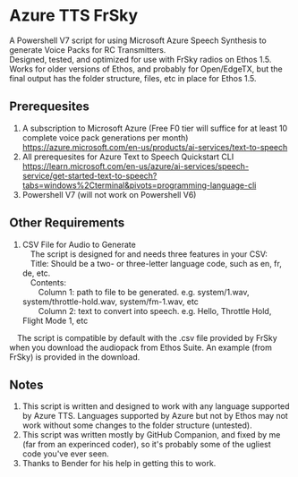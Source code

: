 # Azure TTS FrSky
A Powershell V7 script for using Microsoft Azure Speech Synthesis to generate Voice Packs for RC Transmitters.  
Designed, tested, and optimized for use with FrSky radios on Ethos 1.5.  Works for older versions of Ethos, and probably for Open/EdgeTX, but the final output has the folder structure, files, etc in place for Ethos 1.5.

## Prerequesites
1. A subscription to Microsoft Azure (Free F0 tier will suffice for at least 10 complete voice pack generations per month)
   https://azure.microsoft.com/en-us/products/ai-services/text-to-speech
2. All prerequesites for Azure Text to Speech Quickstart CLI
   https://learn.microsoft.com/en-us/azure/ai-services/speech-service/get-started-text-to-speech?tabs=windows%2Cterminal&pivots=programming-language-cli
3. Powershell V7 (will not work on Powershell V6)

## Other Requirements
1. CSV File for Audio to Generate<br>
&emsp;The script is designed for and needs three features in your CSV:<br>
&emsp;Title: Should be a two- or three-letter language code, such as en, fr, de, etc.<br>
&emsp;Contents:<br>
&emsp;&emsp;Column 1: path to file to be generated.  e.g. system/1.wav, system/throttle-hold.wav, system/fm-1.wav, etc<br>
&emsp;&emsp;Column 2: text to convert into speech.  e.g. Hello, Throttle Hold, Flight Mode 1, etc<br>

&emsp;The script is compatible by default with the .csv file provided by FrSky when you download the audiopack from Ethos Suite.  An example (from FrSky) is provided in the download.<br>

## Notes
1. This script is written and designed to work with any language supported by Azure TTS.  Languages supported by Azure but not by Ethos may not work without some changes to the folder structure (untested).
2. This script was written mostly by GitHub Companion, and fixed by me (far from an experinced coder), so it's probably some of the ugliest code you've ever seen.
3. Thanks to Bender for his help in getting this to work.
